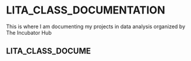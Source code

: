 # LITA_CLASS_DOCUMENTATION
This is where I am documenting my projects in data analysis organized by The Incubator Hub

## LITA_CLASS_DOCUME
